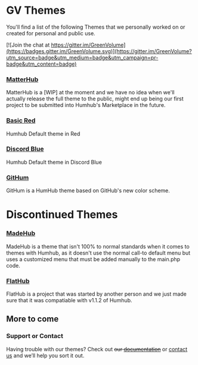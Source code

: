 # GV Themes
You'll find a list of the following Themes that we personally worked on or created for personal and public use.

[![Join the chat at https://gitter.im/GreenVolume](https://badges.gitter.im/GreenVolume.svg)](https://gitter.im/GreenVolume?utm_source=badge&utm_medium=badge&utm_campaign=pr-badge&utm_content=badge)

### [MatterHub](https://github.com/GreenVolume/humhub-themes-MatterHub)
MatterHub is a [WIP] at the moment and we have no idea when we'll actually release the full theme to the public, might end up being our first project to be submitted into Humhub's Marketplace in the future.

### [Basic Red](https://github.com/GreenVolume/basicred-humhub-theme)
Humhub Default theme in Red

### [Discord Blue](https://github.com/GreenVolume/humhub-discordblue-theme)
Humhub Default theme in Discord Blue

### [GitHum](https://github.com/GreenVolume/humhub-githum-theme)
GitHum is a HumHub theme based on GitHub's new color scheme.

# Discontinued Themes

### [MadeHub](https://github.com/GreenVolume/humhub-themes-MadeHub)
MadeHub is a theme that isn't 100% to normal standards when it comes to themes with Humhub, as it doesn't use the normal call-to default menu but uses a customized menu that must be added manually to the main.php code.

### [FlatHub](https://github.com/GreenVolume/humhub-themes-flathub)
FlatHub is a project that was started by another person and we just made sure that it was compatiable with v1.1.2 of Humhub.

## __More to come__

### Support or Contact
Having trouble with our themes? Check out ~~our [documentation]()~~ or [contact us](mailto:tsuharusarah@gmail.com) and we’ll help you sort it out.
